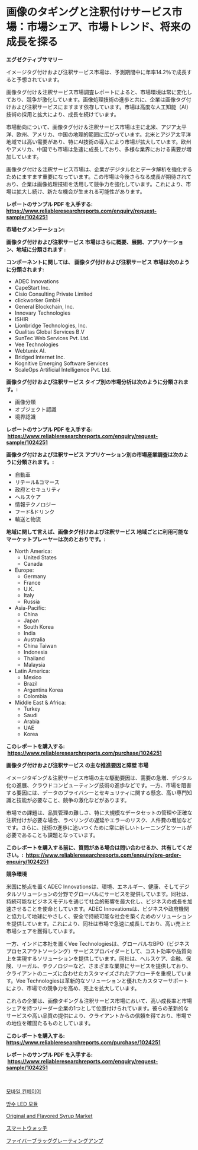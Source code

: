 <p><h1>画像のタギングと注釈付けサービス市場：市場シェア、市場トレンド、将来の成長を探る</h1></p><p><strong>エグゼクティブサマリー</strong></p>
<p><p>イメージタグ付けおよび注釈サービス市場は、予測期間中に年率14.2％で成長すると予想されています。</p><p>画像タグ付け＆注釈サービス市場調査レポートによると、市場環境は常に変化しており、競争が激化しています。画像処理技術の進歩と共に、企業は画像タグ付けおよび注釈サービスにますます依存しています。市場は高度な人工知能（AI）技術の採用と拡大により、成長を続けています。</p><p>市場動向について、画像タグ付け＆注釈サービス市場は主に北米、アジア太平洋、欧州、アメリカ、中国の地理的範囲に広がっています。北米とアジア太平洋地域では高い需要があり、特にAI技術の導入により市場が拡大しています。欧州やアメリカ、中国でも市場は急速に成長しており、多様な業界における需要が増加しています。</p><p>画像タグ付け＆注釈サービス市場は、企業がデジタル化とデータ解析を強化するためにますます重要になっています。この市場は今後さらなる成長が期待されており、企業は画像処理技術を活用して競争力を強化しています。これにより、市場は拡大し続け、新たな機会が生まれる可能性があります。</p></p>
<p><strong>レポートのサンプル PDF を入手する: <a href="https://www.reliableresearchreports.com/enquiry/request-sample/1024251">https://www.reliableresearchreports.com/enquiry/request-sample/1024251</a></strong></p>
<p><strong>市場セグメンテーション:</strong></p>
<p><strong> 画像タグ付けおよび注釈サービス 市場はさらに概要、展開、アプリケーション、地域に分類されます :</strong></p>
<p><strong>コンポーネントに関しては、 画像タグ付けおよび注釈サービス 市場は次のように分類されます: &nbsp;</strong></p>
<p><ul><li>ADEC Innovations</li><li>CapeStart Inc.</li><li>Cisio Consulting Private Limited</li><li>clickworker GmbH</li><li>General Blockchain, Inc.</li><li>Innovary Technologies</li><li>ISHIR</li><li>Lionbridge Technologies, Inc.</li><li>Qualitas Global Services B.V</li><li>SunTec Web Services Pvt. Ltd.</li><li>Vee Technologies</li><li>Webtunix AI.</li><li>Bridged Internet Inc.</li><li>Kognitive Emerging Software Services</li><li>ScaleOps Artificial Intelligence Pvt. Ltd.</li></ul></p>
<p><strong> 画像タグ付けおよび注釈サービス タイプ別の市場分析は次のように分類されます。:</strong></p>
<p><ul><li>画像分類</li><li>オブジェクト認識</li><li>境界認識</li></ul></p>
<p><strong>レポートのサンプル PDF を入手する: &nbsp;<a href="https://www.reliableresearchreports.com/enquiry/request-sample/1024251">https://www.reliableresearchreports.com/enquiry/request-sample/1024251</a></strong></p>
<p><strong> 画像タグ付けおよび注釈サービス アプリケーション別の市場産業調査は次のように分類されます。:</strong></p>
<p><ul><li>自動車</li><li>リテール&コマース</li><li>政府とセキュリティ</li><li>ヘルスケア</li><li>情報テクノロジー</li><li>フード&ドリンク</li><li>輸送と物流</li></ul></p>
<p><strong>地域に関して言えば、画像タグ付けおよび注釈サービス 地域ごとに利用可能なマーケットプレーヤーは次のとおりです。:</strong></p>
<p><ul>
    <li>
        North America:
        <ul>
            <li>United States</li>
            <li>Canada</li>
        </ul>
    </li>
    <li>
        Europe:
        <ul>
            <li>Germany</li>
            <li>France</li>
            <li>U.K.</li>
            <li>Italy</li>
            <li>Russia</li>
        </ul>
    </li>
    <li>
        Asia-Pacific:
        <ul>
            <li>China</li>
            <li>Japan</li>
            <li>South Korea</li>
            <li>India</li>
            <li>Australia</li>
            <li>China Taiwan</li>
            <li>Indonesia</li>
            <li>Thailand</li>
            <li>Malaysia</li>
        </ul>
    </li>
    <li>
        Latin America:
        <ul>
            <li>Mexico</li>
            <li>Brazil</li>
            <li>Argentina Korea</li>
            <li>Colombia</li>
        </ul>
    </li>
    <li>
        Middle East & Africa:
        <ul>
            <li>Turkey</li>
            <li>Saudi</li>
            <li>Arabia</li>
            <li>UAE</li>
            <li>Korea</li>
        </ul>
    </li>
    </ul></p>
<p><strong>このレポートを購入する: &nbsp;<a href="https://www.reliableresearchreports.com/purchase/1024251">https://www.reliableresearchreports.com/purchase/1024251</a></strong></p>
<p><strong>画像タグ付けおよび注釈サービス の主な推進要因と障壁 市場</strong></p>
<p><p>イメージタギング＆注釈サービス市場の主な駆動要因は、需要の急増、デジタル化の進展、クラウドコンピューティング技術の進歩などです。一方、市場を阻害する要因には、データのプライバシーとセキュリティに関する懸念、高い専門知識と技能が必要なこと、競争の激化などがあります。</p><p>市場での課題は、品質管理の難しさ、特に大規模なデータセットの管理や正確な注釈付けが必要な場合、ラベリングの遅延やエラーのリスク、人件費の増加などです。さらに、技術の進歩に追いつくために常に新しいトレーニングとツールが必要であることも課題となっています。</p></p>
<p><strong>このレポートを購入する前に、質問がある場合は問い合わせるか、共有してください。:&nbsp; <a href="https://www.reliableresearchreports.com/enquiry/pre-order-enquiry/1024251">https://www.reliableresearchreports.com/enquiry/pre-order-enquiry/1024251</a></strong></p>
<p><strong>競争環境</strong></p>
<p><p>米国に拠点を置くADEC Innovationsは、環境、エネルギー、健康、そしてデジタルソリューションの分野でグローバルにサービスを提供しています。同社は、持続可能なビジネスモデルを通じて社会的影響を最大化し、ビジネスの成長を加速させることを使命としています。ADEC Innovationsは、ビジネスや政府機関と協力して地球にやさしく、安全で持続可能な社会を築くためのソリューションを提供しています。これにより、同社は市場で急速に成長しており、高い売上と市場シェアを獲得しています。</p><p>一方、インドに本社を置くVee Technologiesは、グローバルなBPO（ビジネスプロセスアウトソーシング）サービスプロバイダーとして、コスト効率や品質向上を実現するソリューションを提供しています。同社は、ヘルスケア、金融、保険、リーガル、テクノロジーなど、さまざまな業界にサービスを提供しており、クライアントのニーズに合わせたカスタマイズされたアプローチを重視しています。Vee Technologiesは革新的なソリューションと優れたカスタマーサポートにより、市場での競争力を高め、売上を拡大しています。</p><p>これらの企業は、画像タギング＆注釈サービス市場において、高い成長率と市場シェアを持つリーダー企業の1つとして位置付けられています。彼らの革新的なサービスや高い品質の提供により、クライアントからの信頼を得ており、市場での地位を確固たるものとしています。</p></p>
<p><strong>このレポートを購入する: &nbsp; <a href="https://www.reliableresearchreports.com/purchase/1024251">https://www.reliableresearchreports.com/purchase/1024251</a></strong></p>
<p><strong>レポートのサンプル PDF を入手する: &nbsp;<a href="https://www.reliableresearchreports.com/enquiry/request-sample/1024251">https://www.reliableresearchreports.com/enquiry/request-sample/1024251</a></strong><strong></strong></p>
<p>&nbsp;</p>
<p><p><a href="https://github.com/vdhdwjyp90142/Market-Research-Report-List-1/blob/main/41574821017.md">모바일 컨베이어</a></p><p><a href="https://medium.com/@ethanmorar2011/%EB%B0%A9%EC%88%98-led-%EB%AA%A8%EB%93%88-%EC%8B%9C%EC%9E%A5-%EA%B7%9C%EB%AA%A8%EB%8A%94-%EA%B8%80%EB%A1%9C%EB%B2%8C-%EC%82%B0%EC%97%85%EC%97%90%EC%84%9C-%EC%B5%9C%EA%B3%A0%EC%9D%98-%EB%A7%88%EC%BC%80%ED%8C%85-%EC%B1%84%EB%84%90%EC%9D%84-%EB%B3%B4%EC%97%AC%EC%A4%8D%EB%8B%88%EB%8B%A4-cdcb73451441">방수 LED 모듈</a></p><p><a href="https://view.publitas.com/reportprime-1/original-and-flavored-syrup-market-size-reflecting-a-forecast-till-2031-market-by-type-by-application-and-by-geography/">Original and Flavored Syrup Market</a></p><p><a href="https://medium.com/@izaiahbartell/%E3%82%B9%E3%83%9E%E3%83%BC%E3%83%88%E3%82%A6%E3%82%A9%E3%83%83%E3%83%81%E5%B8%82%E5%A0%B4%E3%81%AE%E3%83%A1%E3%83%88%E3%83%AA%E3%82%AF%E3%82%B9%E3%82%92%E8%A7%A3%E8%AA%AD%E3%81%99%E3%82%8B-%E5%B8%82%E5%A0%B4%E3%82%B7%E3%82%A7%E3%82%A2-%E3%83%88%E3%83%AC%E3%83%B3%E3%83%89-%E6%88%90%E9%95%B7%E3%83%91%E3%82%BF%E3%83%BC%E3%83%B3-fb9ca2160f10">スマートウォッチ</a></p><p><a href="https://github.com/sghwr779811674/Market-Research-Report-List-1/blob/main/71929431415.md">ファイバーブラッググレーティングアンプ</a></p></p>